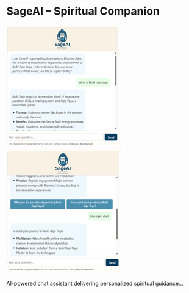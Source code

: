 # SageAI – Spiritual Companion

<img src="./images/sageai1.png" alt="Screenshot 1" width="300">
<img src="./images/sageai2.png" alt="Screenshot 2" width="300">

AI-powered chat assistant delivering personalized spiritual guidance...
